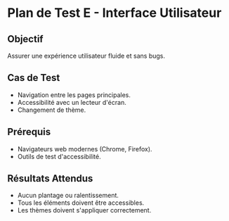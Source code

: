 # Plan de Test E - Interface Utilisateur

## Objectif
Assurer une expérience utilisateur fluide et sans bugs.

## Cas de Test
- Navigation entre les pages principales.
- Accessibilité avec un lecteur d'écran.
- Changement de thème.

## Prérequis
- Navigateurs web modernes (Chrome, Firefox).
- Outils de test d'accessibilité.

## Résultats Attendus
- Aucun plantage ou ralentissement.
- Tous les éléments doivent être accessibles.
- Les thèmes doivent s'appliquer correctement.
